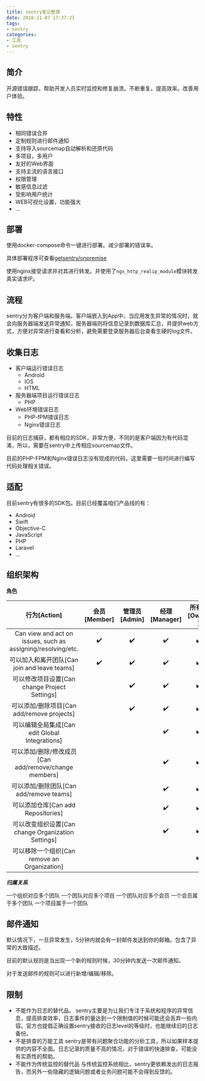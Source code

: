 ```yaml
---
title: sentry笔记整理
date: 2018-11-07 17:37:21
tags:
- sentry
categories:
- 工具
- sentry
---
```

## 简介

开源错误跟踪，帮助开发人员实时监控和修复崩溃。不断重复。提高效率。改善用户体验。

## 特性

- 相同错误合并
- 定制规则进行邮件通知
- 支持导入sourcemap自动解析和还原代码
- 多项目，多用户
- 友好的Web界面
- 支持主流的语言接口
- 权限管理
- 敏感信息过滤
- 受影响用户统计
- WEB可视化设置，功能强大
- ...

## 部署

使用docker-compose命令一键进行部署。减少部署的错误率。

具体部署程序可查看[getsentry/onpremise](https://github.com/getsentry/onpremise)

使用nginx接受请求并对其进行转发。并使用了`ngx_http_realip_module`模块转发真实请求IP。

## 流程

sentry分为客户端和服务端。客户端嵌入到App中，当应用发生异常的情况时，就会向服务器端发送异常通知，服务器端则将信息记录到数据库汇总，并提供web方式，方便对异常进行查看和分析，避免需要登录服务器后台查看生硬的log文件。

## 收集日志

- 客户端运行错误日志
	- Android
	- IOS
	- HTML
- 服务器端项目运行错误日志
	- PHP
- Web环境错误日志
	- PHP-fPM错误日志
	- Nginx错误日志

目前的日志捕获，都有相应的SDK，非常方便，不同的是客户端因为有代码混淆，所以，需要在sentry中上传相应sourcemap文件。

目前的PHP-FPM和Nginx错误日志没有现成的代码，这里需要一些时间进行编写代码处理相关错误。

## 适配

目前sentry有很多的SDK包。目前已经覆盖咱们产品线的有：

- Android
- Swift
- Objective-C
- JavaScript
- PHP
- Laravel
- ...

## 组织架构

**角色**

| 行为[Action] | 会员[Member] | 管理员[Admin] | 经理[Manager] | 所有者[Owner ] |
|:---:|:---:|:---:|:---:|:---:|
|Can view and act on issues, such as assigning/resolving/etc.|✔️|✔️|✔️|✔️|
|可以加入和离开团队[Can join and leave teams]|✔️|✔️|✔️|✔️|
|可以修改项目设置[Can change Project Settings]||✔️|✔️|✔️|
|可以添加/删除项目[Can add/remove projects]||✔️|✔️|✔️|
|可以编辑全局集成[Can edit Global Integrations]|||✔️|✔️|
|可以添加/删除/修改成员[Can add/remove/change members]|||✔️|✔️|
|可以添加/删除团队[Can add/remove teams]|||✔️|✔️|
|可以添加仓库[Can add Repositories]|||✔️|✔️|
|可以改变组织设置[Can change Organization Settings]|||✔️|✔️|
|可以移除一个组织[Can remove an Organization]||||✔️|

***归属关系***

一个组织对应多个团队
一个团队对应多个项目
一个团队对应多个会员
一个会员属于多个团队
一个项目属于一个团队

## 邮件通知

默认情况下，一旦异常发生，5分钟内就会有一封邮件发送到你的邮箱。包含了异常的大致描述。

目前的默认规则是当出现一个新的规则时候，30分钟内发送一次邮件通知。

对于发送邮件的规则可以进行新增/编辑/移除。

## 限制

- 不能作为日志的替代品。
sentry主要是为让我们专注于系统和程序的异常信息，提高排查效率，日志事件的量达到一个限制值的时候可能还会丢弃一些内容。官方也提倡正确设置sentry接收的日志level的等级时，也能继续旧的日志备份。
- 不是排查的万能工具
sentry是带有问题聚合功能的分析工具，所以如果样本提供的内容不全面。日志记录的质量不高的情况，对于错误的快速排查，可能没有实质性的帮助。
- 不能作为传统监控的替代品
与传统监控系统相比，sentry更依赖发出的日志报告，而另外一些隐藏的逻辑问题或者业务问题可能不会得到反馈的。
